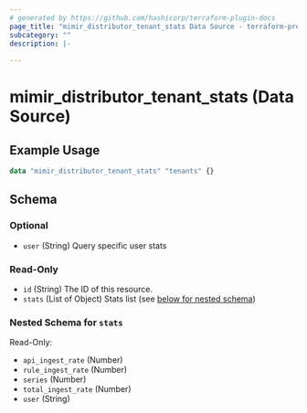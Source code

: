 ```yaml
---
# generated by https://github.com/hashicorp/terraform-plugin-docs
page_title: "mimir_distributor_tenant_stats Data Source - terraform-provider-mimir"
subcategory: ""
description: |-
  
---
```


# mimir_distributor_tenant_stats (Data Source)



## Example Usage

```terraform
data "mimir_distributor_tenant_stats" "tenants" {}
```

<!-- schema generated by tfplugindocs -->
## Schema

### Optional

- `user` (String) Query specific user stats

### Read-Only

- `id` (String) The ID of this resource.
- `stats` (List of Object) Stats list (see [below for nested schema](#nestedatt--stats))

<a id="nestedatt--stats"></a>
### Nested Schema for `stats`

Read-Only:

- `api_ingest_rate` (Number)
- `rule_ingest_rate` (Number)
- `series` (Number)
- `total_ingest_rate` (Number)
- `user` (String)
